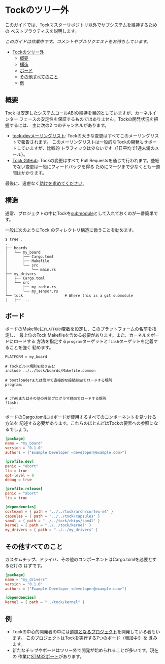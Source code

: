 Tockのツリー外
================

このガイドでは、Tockマスターリポジトリ以外でサブシステムを維持するための
ベストプラクティスを説明します。

_このガイドは作業中です。コメントやプルリクエストをお待ちしています。_

<!-- npm i -g markdown-toc; markdown-toc -i OutOfTree.md -->

<!-- toc -->

- [Tockのツリー外](#tockのツリー外)
  - [概要](#概要)
  - [構造](#構造)
  - [ボード](#ボード)
  - [その他すべてのこと](#その他すべてのこと)
  - [例](#例)

<!-- tocstop -->

概要
--------

Tock は安定したシステムコールABIの維持を目的としていますが、カーネルインター
フェースの安定性を保証するものではありません。Tockの開発状況を把握するには、
主に次の2 つのチャンネルがあります。

  - [tock-devメーリングリスト](https://groups.google.com/forum/#!forum/tock-dev): Tockの大きな変更はすべてこのメーリングリストで報告されます。
  このメーリングリストは一般的なTockの開発もサポートしていますが、比較的
  トラフィックは少ないです（1日平均で1通未満のメール）。
  - [Tock GitHub](https://github.com/tock/tock/): Tockの変更はすべて
  Pull Requestsを通じて行われます。些細でない変更は一般にフィードバックを得る
  ためにマージまで少なくとも一週間はかかります。

最後に、遠慮なく[助けを求めてください](https://kiwiirc.com/client/irc.freenode.net/tock)。

構造
---------

通常、プロジェクトの中にTockを[submodule](https://git-scm.com/docs/git-submodule)として入れておくのが一番簡単です。

一般に次のようにTock のディレクトリ構造に倣うことを勧めます。

    $ tree .
    .
    ├── boards
    │   └── my_board
    │       ├── Cargo.toml
    │       ├── Makefile
    │       └── src
    │           └── main.rs
    ├── my_drivers
    │   ├── Cargo.toml
    │   └── src
    │       ├── my_radio.rs
    │       └── my_sensor.rs
    └── tock                   # Where this is a git submodule
    │   ├── ...


ボード
------

ボードのMakefileに`PLATFORM`変数を設定し、このプラットフォームの名前を指定し、
最上位のTock Makefileを含める必要があります。また、カーネルをボードにロードする
方法を指定する`program`ターゲットと`flash`ターゲットを定義することを強く
勧めます。

  ```make
  PLATFORM = my_board

  # Tockビルド規則を取り込む
  include ../../tock/boards/Makefile.common

  # bootloaderまたは簡単で直接的な接続経由でロードする規則
  program:
    ...

  # JTAGまたはその他の外部プログラマ経由でロードする規則
  flash:
    ...
  ```

ボードのCargo.tomlにはボードが使用するすべてのコンポーネントを見つける方法を
記述する必要があります。これらのほとんどはTockの要素への参照になるでしょう。

  ```toml
  [package]
  name = "my_board"
  version = "0.1.0"
  authors = ["Example Developer <developer@example.com>"]

  [profile.dev]
  panic = "abort"
  lto = true
  opt-level = 0
  debug = true

  [profile.release]
  panic = "abort"
  lto = true

  [dependencies]
  cortexm4 = { path = "../../tock/arch/cortex-m4" }
  capsules = { path = "../../tock/capsules" }
  sam4l = { path = "../../tock/chips/sam4l" }
  kernel = { path = "../../tock/kernel" }
  my_drivers = { path = "../../my_drivers" }
  ```



その他すべてのこと
---------------

カスタムチップ、ドライバ、その他のコンポーネントはCargo.tomlを必要とするだけの
はずです。

  ```toml
  [package]
  name = "my_drivers"
  version = "0.1.0"
  authors = ["Example Developer <developer@example.com>"]

  [dependencies]
  kernel = { path = "../tock/kernel" }
  ```



例
--------

  - Tockの中心的開発者の中には[道標となるプロジェクト](https://github.com/lab11/signpost-software)を開発している者もいます。
    このプロジェクトはTockを実行する[7つのボード（増加中!）](https://github.com/lab11/signpost-software/tree/master/signpost/kernel/boards)を
    含みます。
  - 新たなチップやボードはツリー外で開発が始められることが多いです。現在の
    作業に[STM32ポート](https://github.com/tock/tock-stm32)があります。
